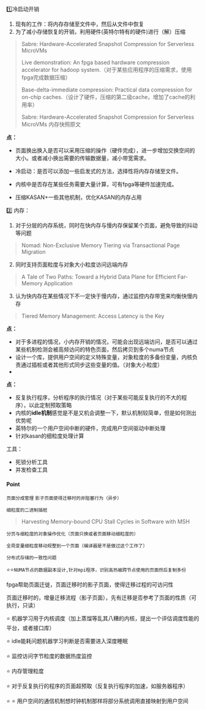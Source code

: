 
:one:冷启动开销

1. 现有的工作：将内存存储至文件中，然后从文件中恢复
2. 为了减小存储恢复的开销，利用硬件(英特尔特有的硬件)进行（解）压缩

> Sabre: Hardware-Accelerated Snapshot Compression for Serverless MicroVMs
>
> Live demonstration: An fpga based hardware compression accelerator for hadoop system.（对于某些应用程序的压缩需求，使用fpga完成数据压缩）
>
> Base-delta-immediate compression: Practical data compression for on-chip caches.（设计了硬件，压缩的第二级cache，增加了cache的利用率）
>
> Sabre: Hardware-Accelerated Snapshot Compression for Serverless MicroVMs 内存快照原文

**点：**

+ 页面换出换入是否可以采用压缩的操作（硬件完成），进一步增加交换空间的大小。或者减小换出需要的传输数据量，减小带宽需求。

+ 冷启动：是否可以添加一些启发式的方法，选择性将内存存储至文件。

+ 内核中是否存在某些任务需要大量计算，可有fpga等硬件加速完成。

+ 压缩KASAN+一些其他机制，优化KASAN的内存占用

  


:two: 内存：

1. 对于分层的内存系统，同时在快内存与慢内存保留某个页面，避免导致的抖动等问题

> Nomad: Non-Exclusive Memory Tiering via Transactional Page Migration

2. 同时支持页面粒度与对象大小粒度访问远端内存

> A Tale of Two Paths: Toward a Hybrid Data Plane for Efficient Far-Memory Application

3. 认为快内存在某些情况下不一定快于慢内存，通过监控内存带宽来均衡快慢内存

> Tiered Memory Management: Access Latency is the Key

**点：**

+ 对于多进程的情况，小内存开销的情况，可能会出现远端访问，是否可以通过某些机制检测会被高频访问的特色页面，然后拷贝到多个numa节点
+ 设计一个库，提供用户空间的定义特殊变量，对象粒度的多备份变量，内核负责通过插桩或者其他形式同步这些变量的值。（对象大小粒度）
+ 



**点：**

+ 反复执行程序，分析程序的执行情况（对于某些可能反复执行的不大的程序），以此定制预取策略
+ 内核的**idle机制**感觉是不是又机会调整一下，默认机制较简单，但是如何测出优势呢
+ 英特尔的一个用户空间中断的硬件，完成用户空间驱动中断处理
+ 针对kasan的细粒度处理计算



工具：

+ 死锁分析工具
+ 并发检查工具





#### Point



`页面分成管理` `影子页面使得迁移时的非阻塞行为（异步）`

`细粒度的二进制插桩`  

>  Harvesting Memory-bound CPU Stall Cycles in Software with MSH

`分页与细粒度的对象操作优化（页面只换或者页面移动细粒度的）`



`全局变量细粒度移动规整到一个页面（编译器是不是做过这个工作了）`



`分布式存储的一致性问题`

:star::star:`NUMA节点的数据副本设计,针对mpi程序，识别高热被跨节点使用的页面然后复制多份`



fpga帮助页面迁徙，页面迁移时的影子页面，使得迁移过程的可访问性



页面迁移时的，增量迁移流程（影子页面），先有迁移是否参考了页面的性质（可执行，只读）



:star: 机器学习用于内核调度（加上蒸馏等乱其八糟的内核，提出一个评估调度性能的平台，或者接口库）

:star:  idle能耗问题机器学习判断是否需要进入深度睡眠

:star: 监控访问字节粒度的数据热度监控

:star: 内存管理粒度

:star: 对于反复执行的程序的页面超预取（反复执行程序的加速，如服务器程序）

:star:  :star: 用户空间的通信机制想时钟机制那样将部分系统调用直接映射到用户空间

